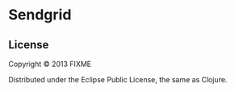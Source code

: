 # Sendgrid

## License

Copyright © 2013 FIXME

Distributed under the Eclipse Public License, the same as Clojure.

